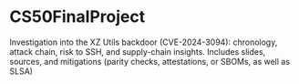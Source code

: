 # CS50FinalProject
Investigation into the XZ Utils backdoor (CVE-2024-3094): chronology, attack chain, risk to SSH, and supply-chain insights. Includes slides, sources, and mitigations (parity checks, attestations, or SBOMs, as well as SLSA)

